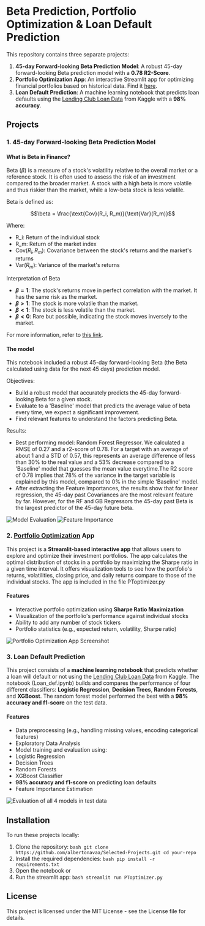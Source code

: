# Beta Prediction, Portfolio Optimization & Loan Default Prediction 

This repository contains three separate projects: 
1. **45-day Forward-looking Beta Prediction Model**: A robust 45-day forward-looking Beta prediction model with a **0.78 R2-Score**.
2. **Portfolio Optimization App**: An interactive Streamlit app for optimizing financial portfolios based on historical data. Find it [here](https://portfolio-optim.streamlit.app/).
3. **Loan Default Prediction**: A machine learning notebook that predicts loan defaults using the [Lending Club Loan Data](https://www.kaggle.com/datasets/adarshsng/lending-club-loan-data-csv/data) from Kaggle with a **98% accuracy**.

## Projects 

### 1. 45-day Forward-looking Beta Prediction Model

#### What is Beta in Finance?

Beta ($\beta$) is a measure of a stock's volatility relative to the overall market or a reference stock. It is often used to assess the risk of an investment compared to the broader market. A stock with a high beta is more volatile and thus riskier than the market, while a low-beta stock is less volatile.

Beta is defined as:

$$\beta = \frac{\text{Cov}(R_i, R_m)}{\text{Var}(R_m)}$$

Where:
- R_i: Return of the individual stock
- R_m: Return of the market index
- $\text{Cov}(R_i, R_m)$: Covariance between the stock's returns and the market's returns
- $\text{Var}(R_m)$: Variance of the market's returns

Interpretation of Beta

- **$\beta = 1$**: The stock's returns move in perfect correlation with the market. It has the same risk as the market.
- **$\beta > 1$**: The stock is more volatile than the market.
- **$\beta < 1$**: The stock is less volatile than the market.
- **$\beta < 0$**: Rare but possible, indicating the stock moves inversely to the market.

For more information, refer to [this link](https://www.investopedia.com/investing/beta-know-risk/).

#### The model
This notebook included a robust 45-day forward-looking Beta (the Beta calculated using data for the next 45 days) prediction model.

Objectives:

- Build a robust model that accurately predicts the 45-day forward-looking Beta for a given stock.
- Evaluate to a 'Baseline' model that predicts the average value of beta every time, we expect a significant improvement.
- Find relevant features to understand the factors predicting Beta.

Results:

- Best performing model: Random Forest Regressor. We calculated a RMSE of 0.27 and a r2-score of 0.78. For a target with an average of about 1 and a STD of 0.57, this represents an average difference of less than 30% to the real value and a 53% decrease compared to a 'Baseline' model that guesses the mean value everytime.The R2 score of 0.78 implies that 78% of the variance in the target variable is explained by this model, compared to 0% in the simple 'Baseline' model.
- After extracting the Feature Importances, the results show that for linear regression, the 45-day past Covariances are the most relevant feature by far. However, for the RF and GB Regressors the 45-day past Beta is the largest predictor of the 45-day future beta.

![Model Evaluation](Beta_Model_eval.jpg)
![Feature Importance](Beta_Feature_imp.jpg)

### 2. [Portfolio Optimization](https://portfolio-optim.streamlit.app/) App 
This project is a **Streamlit-based interactive app** that allows users to explore and optimize their investment portfolios. The app calculates the optimal distribution of stocks in a portfolio by maximizing the Sharpe ratio in a given time interval. It offers visualization tools to see how the portfolio's returns, volatilities, closing price, and daily returns compare to those of the individual stocks. The app is included in the file PToptimizer.py

#### Features 
- Interactive portfolio optimization using **Sharpe Ratio Maximization**
- Visualization of the portfolio's performance against individual stocks
- Ability to add any number of stock tickers
- Portfolio statistics (e.g., expected return, volatility, Sharpe ratio)

![Portfolio Optimization App Screenshot](PToptimizer.jpg)

### 3. Loan Default Prediction 
This project consists of a **machine learning notebook** that predicts whether a loan will default or not using the [Lending Club Loan Data](https://www.kaggle.com/datasets/adarshsng/lending-club-loan-data-csv/data) from Kaggle. The notebook (Loan_def.ipynb) builds and compares the performance of four different classifiers: **Logistic Regression**, **Decision Trees**, **Random Forests**, and **XGBoost**. The random forest model performed the best with a **98% accuracy and f1-score** on the test data.

#### Features 
- Data preprocessing (e.g., handling missing values, encoding categorical features)
- Exploratory Data Analysis
- Model training and evaluation using:
- Logistic Regression
- Decision Trees
- Random Forests
- XGBoost Classifier
- **98% accuracy and f1-score** on predicting loan defaults
- Feature Importance Estimation

![Evaluation of all 4 models in test data](Loan_model_eval.jpg)

## Installation 
To run these projects locally: 
1. Clone the repository: ```bash git clone https://github.com/albertonavaa/Selected-Projects.git cd your-repo ```
2. Install the required dependencies: ```bash pip install -r requirements.txt ```
3. Open the notebook or
4. Run the streamlit app: ```bash streamlit run PToptimizer.py ```

## License 
This project is licensed under the MIT License - see the License file for details. 


